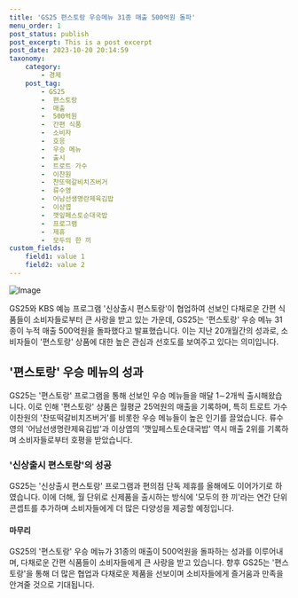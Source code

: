 ```yaml
---
title: 'GS25 편스토랑 우승메뉴 31종 매출 500억원 돌파'
menu_order: 1
post_status: publish
post_excerpt: This is a post excerpt
post_date: 2023-10-20 20:14:59
taxonomy:
    category:
        - 경제
    post_tag:
        - GS25
        -  편스토랑
        -  매출
        -  500억원
        -  간편 식품
        -  소비자
        -  호응
        -  우승 메뉴
        -  출시
        -  트로트 가수
        -  이찬원
        -  찬또떡갈비치즈버거
        -  류수영
        -  어남선생명란제육김밥
        -  이상엽
        -  깻잎페스토순대국밥
        -  프로그램
        -  제휴
        -  모두의 한 끼
custom_fields:
    field1: value 1
    field2: value 2
---
```


![Image](https://imgnews.pstatic.net/image/215/2024/02/06/A202402060099_1_20240206101601447.jpg?type=w647)


GS25와 KBS 예능 프로그램 '신상출시 편스토랑'이 협업하여 선보인 다채로운 간편 식품들이 소비자들로부터 큰 사랑을 받고 있는 가운데, GS25는 '편스토랑' 우승 메뉴 31종이 누적 매출 500억원을 돌파했다고 발표했습니다. 이는 지난 20개월간의 성과로, 소비자들이 '편스토랑' 상품에 대한 높은 관심과 선호도를 보여주고 있다는 의미입니다.

## '편스토랑' 우승 메뉴의 성과
GS25는 '편스토랑' 프로그램을 통해 선보인 우승 메뉴들을 매달 1∼2개씩 출시해왔습니다. 이로 인해 '편스토랑' 상품은 월평균 25억원의 매출을 기록하며, 특히 트로트 가수 이찬원의 '찬또떡갈비치즈버거'를 비롯한 우승 메뉴들이 높은 인기를 끌었습니다. 류수영의 '어남선생명란제육김밥'과 이상엽의 '깻잎페스토순대국밥' 역시 매출 2위를 기록하며 소비자들로부터 호평을 받았습니다.

### '신상출시 편스토랑'의 성공
GS25는 '신상출시 편스토랑' 프로그램과 편의점 단독 제휴를 올해에도 이어가기로 하였습니다. 이에 더해, 월 단위로 신제품을 출시하는 방식에 '모두의 한 끼'라는 연간 단위 콘셉트를 추가하며 소비자들에게 더 많은 다양성을 제공할 예정입니다.

#### 마무리
GS25의 '편스토랑' 우승 메뉴가 31종의 매출이 500억원을 돌파하는 성과를 이루어내며, 다채로운 간편 식품들이 소비자들에게 큰 사랑을 받고 있습니다. 향후 GS25는 '편스토랑'을 통해 더 많은 협업과 다채로운 제품을 선보이며 소비자들에게 즐거움과 만족을 안겨줄 것으로 기대됩니다.

